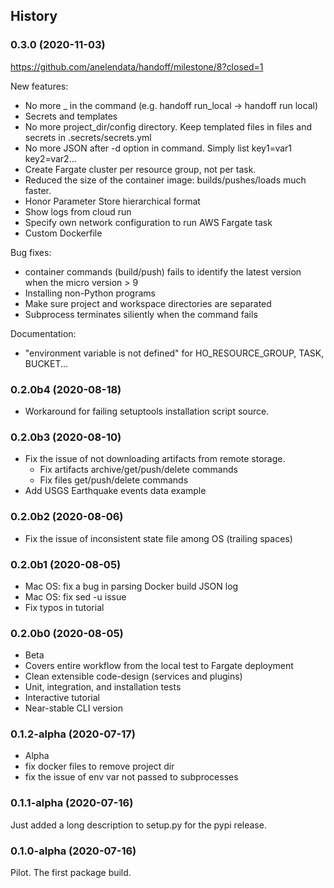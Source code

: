 ## History

### 0.3.0 (2020-11-03)

https://github.com/anelendata/handoff/milestone/8?closed=1

New features:

- No more _ in the command (e.g. handoff run_local -> handoff run local)
- Secrets and templates
- No more project_dir/config directory. Keep templated files in files and
  secrets in .secrets/secrets.yml
- No more JSON after -d option in command. Simply list key1=var1 key2=var2...
- Create Fargate cluster per resource group, not per task.
- Reduced the size of the container image: builds/pushes/loads much faster.
- Honor Parameter Store hierarchical format
- Show logs from cloud run
- Specify own network configuration to run AWS Fargate task
- Custom Dockerfile

Bug fixes:

- container commands (build/push) fails to identify the latest version when the micro version > 9
- Installing non-Python programs
- Make sure project and workspace directories are separated
- Subprocess terminates siliently when the command fails

Documentation:

- "environment variable is not defined" for HO_RESOURCE_GROUP, TASK, BUCKET...

### 0.2.0b4 (2020-08-18)

- Workaround for failing setuptools installation script source.

### 0.2.0b3 (2020-08-10)

- Fix the issue of not downloading artifacts from remote storage.
    - Fix artifacts archive/get/push/delete commands
    - Fix files get/push/delete commands
- Add USGS Earthquake events data example

### 0.2.0b2 (2020-08-06)

- Fix the issue of inconsistent state file among OS (trailing spaces)

### 0.2.0b1 (2020-08-05)

- Mac OS: fix a bug in parsing Docker build JSON log
- Mac OS: fix sed -u issue
- Fix typos in tutorial

### 0.2.0b0 (2020-08-05)

- Beta
- Covers entire workflow from the local test to Fargate deployment
- Clean extensible code-design (services and plugins)
- Unit, integration, and installation tests
- Interactive tutorial
- Near-stable CLI version

### 0.1.2-alpha (2020-07-17)

- Alpha
- fix docker files to remove project dir
- fix the issue of env var not passed to subprocesses

### 0.1.1-alpha (2020-07-16)

Just added a long description to setup.py for the pypi release.

### 0.1.0-alpha (2020-07-16)

Pilot. The first package build.
